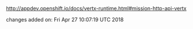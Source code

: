 http://appdev.openshift.io/docs/vertx-runtime.html#mission-http-api-vertx

 
 changes added on: Fri Apr 27 10:07:19 UTC 2018
